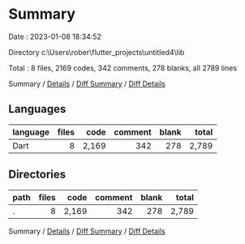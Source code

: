 # Summary

Date : 2023-01-08 18:34:52

Directory c:\\Users\\rober\\flutter_projects\\untitled4\\lib

Total : 8 files,  2169 codes, 342 comments, 278 blanks, all 2789 lines

Summary / [Details](details.md) / [Diff Summary](diff.md) / [Diff Details](diff-details.md)

## Languages
| language | files | code | comment | blank | total |
| :--- | ---: | ---: | ---: | ---: | ---: |
| Dart | 8 | 2,169 | 342 | 278 | 2,789 |

## Directories
| path | files | code | comment | blank | total |
| :--- | ---: | ---: | ---: | ---: | ---: |
| . | 8 | 2,169 | 342 | 278 | 2,789 |

Summary / [Details](details.md) / [Diff Summary](diff.md) / [Diff Details](diff-details.md)